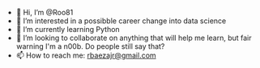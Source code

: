 - 👋 Hi, I’m @Roo81
- 👀 I’m interested in a possibble career change into data science
- 🌱 I’m currently learning Python
- 💞️ I’m looking to collaborate on anything that will help me learn, but fair warning I'm a n00b.
     Do people still say that?
- 📫 How to reach me: rbaezajr@gmail.com
